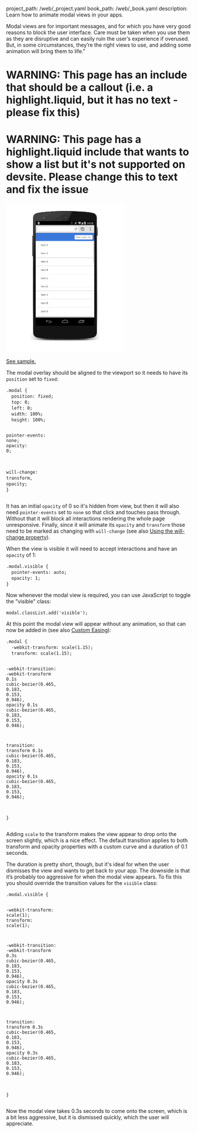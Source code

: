 project_path: /web/_project.yaml
book_path: /web/_book.yaml
description: Learn how to animate modal views in your apps.

<p class="intro">
Modal views are for important messages, and for which you have very good reasons to block the user interface. Care must be taken when you use them as they are disruptive and can easily ruin the user’s experience if overused. But, in some circumstances, they’re the right views to use, and adding some animation will bring them to life."

</p>

















# WARNING: This page has an include that should be a callout (i.e. a highlight.liquid, but it has no text - please fix this)



# WARNING: This page has a highlight.liquid include that wants to show a list but it's not supported on devsite. Please change this to text and fix the issue






<img src="imgs/gifs/dont-press.gif" alt="Animating a modal view." />

<a href="/web/resources/samples/fundamentals/design-and-ui/animations/modal-view-animation.html">See sample.</a>

The modal overlay should be aligned to the viewport so it needs to have its `position` set to `fixed`:

<div class="highlight"><pre><code class="language-css" data-lang="css"><span class="nc">.modal</span> <span class="p">{</span>
  <span class="k">position</span><span class="o">:</span> <span class="k">fixed</span><span class="p">;</span>
  <span class="k">top</span><span class="o">:</span> <span class="m">0</span><span class="p">;</span>
  <span class="k">left</span><span class="o">:</span> <span class="m">0</span><span class="p">;</span>
  <span class="k">width</span><span class="o">:</span> <span class="m">100%</span><span class="p">;</span>
  <span class="k">height</span><span class="o">:</span> <span class="m">100%</span><span class="p">;</span>

  <span class="k">pointer</span><span class="o">-</span><span class="n">events</span><span class="o">:</span> <span class="k">none</span><span class="p">;</span>
  <span class="k">opacity</span><span class="o">:</span> <span class="m">0</span><span class="p">;</span>

  <span class="n">will</span><span class="o">-</span><span class="n">change</span><span class="o">:</span> <span class="n">transform</span><span class="o">,</span> <span class="k">opacity</span><span class="p">;</span>
<span class="p">}</span></code></pre></div>

It has an initial `opacity` of 0 so it's hidden from view, but then it will also need `pointer-events` set to `none` so that click and touches pass through. Without that it will block all interactions rendering the whole page unresponsive. Finally, since it will animate its `opacity` and `transform` those need to be marked as changing with `will-change` (see also [Using the will-change property](/web/fundamentals/design-and-ui/animations/animations-and-performance.html#using-the-will-change-property)).

When the view is visible it will need to accept interactions and have an `opacity` of 1:

<div class="highlight"><pre><code class="language-css" data-lang="css"><span class="nc">.modal.visible</span> <span class="p">{</span>
  <span class="k">pointer</span><span class="o">-</span><span class="n">events</span><span class="o">:</span> <span class="k">auto</span><span class="p">;</span>
  <span class="k">opacity</span><span class="o">:</span> <span class="m">1</span><span class="p">;</span>
<span class="p">}</span></code></pre></div>

Now whenever the modal view is required, you can use JavaScript to toggle the "visible" class:

<div class="highlight"><pre><code class="language-javascript" data-lang="javascript"><span class="nx">modal</span><span class="p">.</span><span class="nx">classList</span><span class="p">.</span><span class="nx">add</span><span class="p">(</span><span class="s1">&#39;visible&#39;</span><span class="p">);</span></code></pre></div>

At this point the modal view will appear without any animation, so that can now be added in
(see also [Custom Easing](/web/fundamentals/design-and-ui/animations/custom-easing.html)):

<div class="highlight"><pre><code class="language-css" data-lang="css"><span class="nc">.modal</span> <span class="p">{</span>
  <span class="o">-</span><span class="n">webkit</span><span class="o">-</span><span class="n">transform</span><span class="o">:</span> <span class="n">scale</span><span class="p">(</span><span class="m">1</span><span class="o">.</span><span class="m">15</span><span class="p">);</span>
  <span class="n">transform</span><span class="o">:</span> <span class="n">scale</span><span class="p">(</span><span class="m">1</span><span class="o">.</span><span class="m">15</span><span class="p">);</span>

  <span class="o">-</span><span class="n">webkit</span><span class="o">-</span><span class="n">transition</span><span class="o">:</span>
    <span class="o">-</span><span class="n">webkit</span><span class="o">-</span><span class="n">transform</span> <span class="m">0.1s</span> <span class="n">cubic</span><span class="o">-</span><span class="n">bezier</span><span class="p">(</span><span class="m">0</span><span class="o">.</span><span class="m">465</span><span class="o">,</span> <span class="m">0</span><span class="o">.</span><span class="m">183</span><span class="o">,</span> <span class="m">0</span><span class="o">.</span><span class="m">153</span><span class="o">,</span> <span class="m">0</span><span class="o">.</span><span class="m">946</span><span class="p">)</span><span class="o">,</span>
    <span class="k">opacity</span> <span class="m">0.1s</span> <span class="n">cubic</span><span class="o">-</span><span class="n">bezier</span><span class="p">(</span><span class="m">0</span><span class="o">.</span><span class="m">465</span><span class="o">,</span> <span class="m">0</span><span class="o">.</span><span class="m">183</span><span class="o">,</span> <span class="m">0</span><span class="o">.</span><span class="m">153</span><span class="o">,</span> <span class="m">0</span><span class="o">.</span><span class="m">946</span><span class="p">);</span>

  <span class="n">transition</span><span class="o">:</span>
    <span class="n">transform</span> <span class="m">0.1s</span> <span class="n">cubic</span><span class="o">-</span><span class="n">bezier</span><span class="p">(</span><span class="m">0</span><span class="o">.</span><span class="m">465</span><span class="o">,</span> <span class="m">0</span><span class="o">.</span><span class="m">183</span><span class="o">,</span> <span class="m">0</span><span class="o">.</span><span class="m">153</span><span class="o">,</span> <span class="m">0</span><span class="o">.</span><span class="m">946</span><span class="p">)</span><span class="o">,</span>
    <span class="k">opacity</span> <span class="m">0.1s</span> <span class="n">cubic</span><span class="o">-</span><span class="n">bezier</span><span class="p">(</span><span class="m">0</span><span class="o">.</span><span class="m">465</span><span class="o">,</span> <span class="m">0</span><span class="o">.</span><span class="m">183</span><span class="o">,</span> <span class="m">0</span><span class="o">.</span><span class="m">153</span><span class="o">,</span> <span class="m">0</span><span class="o">.</span><span class="m">946</span><span class="p">);</span>

<span class="p">}</span></code></pre></div>

Adding `scale` to the transform makes the view appear to drop onto the screen slightly, which is a nice effect. The default transition applies to both transform and opacity properties with a custom curve and a duration of 0.1 seconds.

The duration is pretty short, though, but it's ideal for when the user dismisses the view and wants to get back to your app. The downside is that it’s probably too aggressive for when the modal view appears. To fix this you should override the transition values for the `visible` class:

<div class="highlight"><pre><code class="language-css" data-lang="css"><span class="nc">.modal.visible</span> <span class="p">{</span>

  <span class="o">-</span><span class="n">webkit</span><span class="o">-</span><span class="n">transform</span><span class="o">:</span> <span class="n">scale</span><span class="p">(</span><span class="m">1</span><span class="p">);</span>
  <span class="n">transform</span><span class="o">:</span> <span class="n">scale</span><span class="p">(</span><span class="m">1</span><span class="p">);</span>

  <span class="o">-</span><span class="n">webkit</span><span class="o">-</span><span class="n">transition</span><span class="o">:</span>
    <span class="o">-</span><span class="n">webkit</span><span class="o">-</span><span class="n">transform</span> <span class="m">0.3s</span> <span class="n">cubic</span><span class="o">-</span><span class="n">bezier</span><span class="p">(</span><span class="m">0</span><span class="o">.</span><span class="m">465</span><span class="o">,</span> <span class="m">0</span><span class="o">.</span><span class="m">183</span><span class="o">,</span> <span class="m">0</span><span class="o">.</span><span class="m">153</span><span class="o">,</span> <span class="m">0</span><span class="o">.</span><span class="m">946</span><span class="p">)</span><span class="o">,</span>
    <span class="k">opacity</span> <span class="m">0.3s</span> <span class="n">cubic</span><span class="o">-</span><span class="n">bezier</span><span class="p">(</span><span class="m">0</span><span class="o">.</span><span class="m">465</span><span class="o">,</span> <span class="m">0</span><span class="o">.</span><span class="m">183</span><span class="o">,</span> <span class="m">0</span><span class="o">.</span><span class="m">153</span><span class="o">,</span> <span class="m">0</span><span class="o">.</span><span class="m">946</span><span class="p">);</span>

  <span class="n">transition</span><span class="o">:</span>
    <span class="n">transform</span> <span class="m">0.3s</span> <span class="n">cubic</span><span class="o">-</span><span class="n">bezier</span><span class="p">(</span><span class="m">0</span><span class="o">.</span><span class="m">465</span><span class="o">,</span> <span class="m">0</span><span class="o">.</span><span class="m">183</span><span class="o">,</span> <span class="m">0</span><span class="o">.</span><span class="m">153</span><span class="o">,</span> <span class="m">0</span><span class="o">.</span><span class="m">946</span><span class="p">)</span><span class="o">,</span>
    <span class="k">opacity</span> <span class="m">0.3s</span> <span class="n">cubic</span><span class="o">-</span><span class="n">bezier</span><span class="p">(</span><span class="m">0</span><span class="o">.</span><span class="m">465</span><span class="o">,</span> <span class="m">0</span><span class="o">.</span><span class="m">183</span><span class="o">,</span> <span class="m">0</span><span class="o">.</span><span class="m">153</span><span class="o">,</span> <span class="m">0</span><span class="o">.</span><span class="m">946</span><span class="p">);</span>

<span class="p">}</span></code></pre></div>

Now the modal view takes 0.3s seconds to come onto the screen, which is a bit less aggressive, but it is dismissed quickly, which the user will appreciate.




